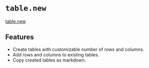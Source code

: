 # `table.new`

[table.new](https://table.new)

## Features

- Create tables with customizable number of rows and columns.
- Add rows and columns to existing tables.
- Copy created tables as markdown.
